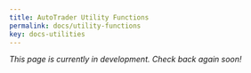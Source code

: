 ```yaml
---
title: AutoTrader Utility Functions
permalink: docs/utility-functions
key: docs-utilities
---
```


*This page is currently in development. Check back again soon!*